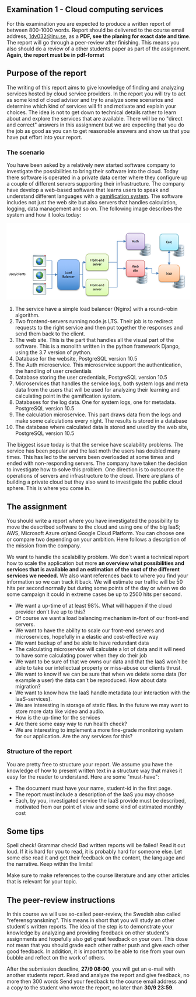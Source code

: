 ## Examination 1 - Cloud computing services

For this examination you are expected to produce a written report of between 800-1000 words. Report should be delivered to the course email address, 1dv032@lnu.se, as a **PDF, see the planing for exact date and time**.
The report will go through a peer-review after finishing. This means you also should do a review of a other students paper as part of the assignment. **Again, the report must be in pdf-format**

## Purpose of the report
The writing of this report aims to give knowledge of finding and analyzing services hosted by cloud service providers. In the report you will try to act as some kind of cloud advisor and try to analyze some scenarios and determine which kind of services will fit and motivate and explain your choices. The idea is not to get down to technical details rather to learn about and explore the services that are available. There will be no "direct and correct" answers in this assignment but we are expecting that you do the job as good as you can to get reasonable answers and show us that you have put effort into your report.

### The scenario
You have been asked by a relatively new started software company to investigate the possibilities to bring their software into the cloud. Today there software is operated in a private data center where they configure up a couple of different servers supporting their infrastructure. The company have develop a web-based software that learns users to speak and understand different languages with a [gamification system](https://en.wikipedia.org/wiki/Gamification). The software includes not just the web site but also servers that handles calculation, logging, data management and so on. The following image describes the system and how it looks today:

![Image over the application](https://github.com/1dv032/syllabus/raw/master/examination/part_1/app_image.png)

1. The service have a simple load balancer (Nginx) with a round-robin algorithm.
2. Two frontend-servers running node.js LTS. Their job is to redirect requests to the right service and then put together the responses and send them back to the client.
3. The web site. This is the part that handles all the visual part of the software. This is a monolith written in the python framework Django, using the 3.7 version of python.
4. Database for the website, PostgreSQL version 10.5
5. The Auth microservice. This microservice support the authentication, the handling of user credentials
6. Database storing the user credentials, PostgreSQL version 10.5
7. Microservices that handles the service logs, both system logs and meta data from the users that will be used for analyzing their learning and calculating point in the gamification system.
8. Databases for the log data. One for system logs, one for metadata. PostgreSQL version 10.5
9. The calculation microservice. This part draws data from the logs and make some calculations every night. The results is stored in a database
10. The database where calculated data is stored and used by the web site, PostgreSQL version 10.5

The biggest issue today is that the service have scalability problems. The service has been popular and the last moth the users has doubled many times. This has led to the servers been overloaded at some times and ended with non-responding servers. The company have taken the decision to investigate how to solve this problem. One direction is to outsource the operations of servers and infrastructure to the cloud. There are plans of building a private cloud but they also want to investigate the public cloud sphere. This is where you come in.

## The assignment
You should write a report where you have investigated the possibility to move the described software to the cloud and using one of the big IaaS; AWS, Microsoft Azure or/and Google Cloud Platform. You can choose one or compare two depending on your ambition. Here follows a description of the mission from the company.

We want to handle the scalability problem. We don´t want a technical report how to scale the application but more **an overview what possibilities and services that is available and an estimation of the cost of the different services we needed.** We also want references back to where you find your information so we can track it back. 
We will estimate our traffic will be 50 hits per second normally but during some points of the day or when we do some campaign it could in extreme cases be up to 2500 hits per second.

* We want a up-time of at least 98%. What will happen if the cloud provider don´t live up to this?
* Of course we want a load balancing mechanism in-font of our front-end servers. 
* We want to have the ability to scale our front-end servers and microservices, hopefully in a elastic and cost-effective way
* We want backup of and be able to have redundant data
* The calculating microservice will calculate a lot of data and it will need to have some calculating power when they do their job
* We want to be sure of that we owns our data and that the IaaS won´t be able to take our intellectual property or miss-abuse our clients thrust.
* We want to know if we can be sure that when we delete some data (for example a user) the data can´t be reproduced. How about data migration?
* We want to know how the IaaS handle metadata (our interaction with the IaaS-services).
* We are interesting in storage of static files. In the future we may want to store more data like video and audio. 
* How is the up-time for the services
* Are there some easy way to run health check?
* We are interesting to implement a more fine-grade monitoring system for our application. Are the any services for this?

### Structure of the report

You are pretty free to structure your report. We assume you have the knowledge of how to present written text in a structure way that makes it easy for the reader to understand. Here are some "must-have":

* The document must have your name, student-id in the first page.
* The report must include a description of the IaaS you may choose
* Each, by you, investigated service the IaaS provide must be described, motivated from our point of view and some kind of estimated monthly cost


## Some tips
Spell check! Grammar check! Bad written reports will be failed!
Read it out loud. If it is hard for you to read, it is probably hard for someone else.
Let some else read it and get their feedback on the content, the language and the narrative.
Keep within the limits!

Make sure to make references to the course literature and any other articles that is relevant for your topic.

## The peer-review instructions
In this course we will use so-called peer-review, the Swedish also called "referensgranskning". This means in short that you will study an other student´s written reports. The idea of the step is to demonstrate your knowledge by analyzing and providing feedback on other student's assignments and hopefully also get great feedback on your own. This dose not mean that you should grade each other rather push and give each other good feedback. In addition, it is important to be able to rise from your own bubble and reflect on the work of others.

After the submission deadline, **27/9 08:00**, you will get an e-mail with another students report.
Read and analyze the report and give feedback, no more then 300 words
Send your feedback to the course email address and a copy to the student who wrote the report, no later than **30/9 23:59**.
